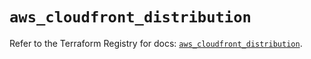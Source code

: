 # `aws_cloudfront_distribution`

Refer to the Terraform Registry for docs: [`aws_cloudfront_distribution`](https://registry.terraform.io/providers/hashicorp/aws/5.64.0/docs/resources/cloudfront_distribution).
